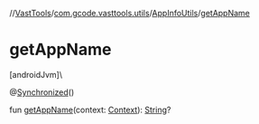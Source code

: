 //[VastTools](../../../index.md)/[com.gcode.vasttools.utils](../index.md)/[AppInfoUtils](index.md)/[getAppName](get-app-name.md)

# getAppName

[androidJvm]\

@[Synchronized](https://kotlinlang.org/api/latest/jvm/stdlib/kotlin.jvm/-synchronized/index.html)()

fun [getAppName](get-app-name.md)(context: [Context](https://developer.android.com/reference/kotlin/android/content/Context.html)): [String](https://kotlinlang.org/api/latest/jvm/stdlib/kotlin/-string/index.html)?
